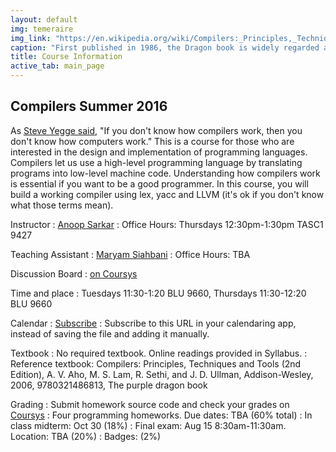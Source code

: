 ```yaml
---
layout: default
img: temeraire
img_link: "https://en.wikipedia.org/wiki/Compilers:_Principles,_Techniques,_and_Tools"
caption: "First published in 1986, the Dragon book is widely regarded as the classic compiler textbook. Image from [Temeraire](https://en.wikipedia.org/wiki/Temeraire_(series))."
title: Course Information
active_tab: main_page 
---
```


## Compilers <span class="text-muted">Summer 2016</span>

As [Steve Yegge said](http://steve-yegge.blogspot.ca/2007/06/rich-programmer-food.html), "If you don't know how compilers work, then you don't know how computers work."  This is a course for those who are interested in the design and implementation of programming languages. Compilers let us use a high-level programming language by translating programs into low-level machine code. Understanding how compilers work is essential if you want to be a good programmer. In this course, you will build a working compiler using lex, yacc and LLVM (it's ok if you don't know what those terms mean).

Instructor
: [Anoop Sarkar](http://www.cs.sfu.ca/~anoop/) 
: Office Hours: Thursdays 12:30pm-1:30pm TASC1 9427

Teaching Assistant
: [Maryam Siahbani](http://www.cs.sfu.ca/~msiahban/personal/)
: Office Hours: TBA

Discussion Board
: [on Coursys](https://courses.cs.sfu.ca/2016su-cmpt-379-d1/discussion/)

Time and place
: Tuesdays 11:30-1:20 BLU 9660, Thursdays 11:30-12:20 BLU 9660

Calendar
: [Subscribe](https://courses.cs.sfu.ca/calendar/0261d2fe6030dc6570c3073ca9dd1a93/anoop)
: Subscribe to this URL in your calendaring app, instead of saving the file and adding it manually.

Textbook
: No required textbook. Online readings provided in Syllabus.
: Reference textbook: Compilers: Principles, Techniques and Tools (2nd Edition), A. V. Aho, M. S. Lam, R. Sethi, and J. D. Ullman, Addison-Wesley, 2006, 9780321486813, The purple dragon book

Grading
: Submit homework source code and check your grades on [Coursys](https://courses.cs.sfu.ca/2016su-cmpt-379-d1/)
: Four programming homeworks. Due dates: TBA (60% total)
: In class midterm: Oct 30 (18%)
: Final exam: Aug 15 8:30am-11:30am. Location: TBA (20%)
: Badges: (2%)


